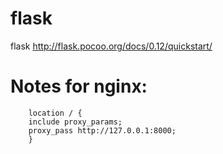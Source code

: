 # flask
flask
http://flask.pocoo.org/docs/0.12/quickstart/


# Notes for nginx:

        location / {
        include proxy_params;
        proxy_pass http://127.0.0.1:8000;
        }

